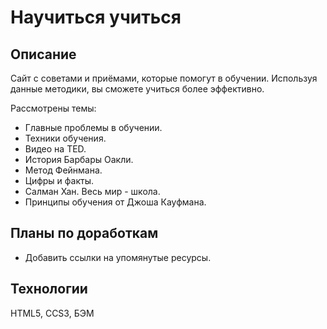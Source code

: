 # Научиться учиться


## Описание
Сайт с советами и приёмами, которые помогут в обучении.
Используя данные методики, вы сможете учиться более эффективно.

Рассмотрены темы:
* Главные проблемы в обучении.
* Техники обучения.
* Видео на TED.
* История Барбары Оакли.
* Метод Фейнмана.
* Цифры и факты.
* Салман Хан. Весь мир - школа.
* Принципы обучения от Джоша Кауфмана.

## Планы по доработкам
* Добавить ссылки на упомянутые ресурсы.

## Технологии
HTML5, CCS3, БЭМ
